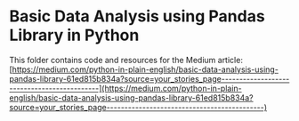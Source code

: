# Basic Data Analysis using Pandas Library in Python

This folder contains code and resources for the Medium article:
[https://medium.com/python-in-plain-english/basic-data-analysis-using-pandas-library-61ed815b834a?source=your_stories_page--------------------------------------------](https://medium.com/python-in-plain-english/basic-data-analysis-using-pandas-library-61ed815b834a?source=your_stories_page--------------------------------------------)
